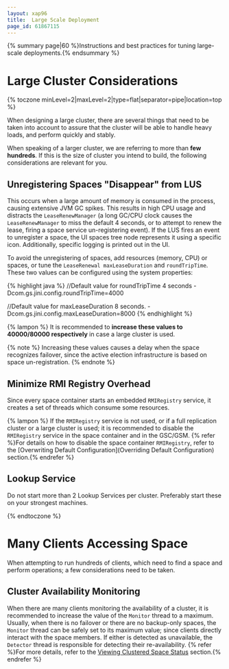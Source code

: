 ```yaml
---
layout: xap96
title:  Large Scale Deployment
page_id: 61867115
---
```


{% summary page|60 %}Instructions and best practices for tuning large-scale deployments.{% endsummary %}

# Large Cluster Considerations

{% toczone minLevel=2|maxLevel=2|type=flat|separator=pipe|location=top %}

When designing a large cluster, there are several things that need to be taken into account to assure that the cluster will be able to handle heavy loads, and perform quickly and stably.

When speaking of a larger cluster, we are referring to more than **few hundreds**. If this is the size of cluster you intend to build, the following considerations are relevant for you.

## Unregistering Spaces "Disappear" from LUS

This occurs when a large amount of memory is consumed in the process, causing extensive JVM GC spikes. This results in high CPU usage and distracts the `LeaseRenewManager` (a long GC/CPU clock causes the `LeaseRenewManager` to miss the default 4 seconds, or to attempt to renew the lease, firing a space service un-registering event). If the LUS fires an event to unregister a space, the UI spaces tree node represents it using a specific icon. Additionally, specific logging is printed out in the UI.

To avoid the unregistering of spaces, add resources (memory, CPU) or spaces, or tune the `LeaseRenewal maxLeaseDuration` and `roundTripTime`. These two values can be configured using the system properties:

{% highlight java %}
//Default value for roundTripTime 4 seconds
-Dcom.gs.jini.config.roundTripTime=4000

//Default value for maxLeaseDuration  8 seconds.
-Dcom.gs.jini.config.maxLeaseDuration=8000
{% endhighlight %}

{% lampon %}  It is recommended to **increase these values to 40000/80000 respectively** in case a large cluster is used.

{% note %}
Increasing these values causes a delay when the space recognizes failover, since the active election infrastructure is based on space un-registration.
{% endnote %}

## Minimize RMI Registry Overhead

Since every space container starts an embedded `RMIRegistry` service, it creates a set of threads which consume some resources.

{% lampon %} If the `RMIRegistry` service is not used, or if a full replication cluster or a large cluster is used; it is recommended to disable the `RMIRegistry` service in the space container and in the GSC/GSM.
{% refer %}For details on how to disable the space container `RMIRegistry`, refer to the [Overwriting Default Configuration](Overriding Default Configuration) section.{% endrefer %}

## Lookup Service

Do not start more than 2 Lookup Services per cluster. Preferably start these on your strongest machines.

{% endtoczone %}

# Many Clients Accessing Space

When attempting to run hundreds of clients, which need to find a space and perform operations; a few considerations need to be taken.

## Cluster Availability Monitoring

When there are many clients monitoring the availability of a cluster, it is recommended to increase the value of the `Monitor` thread to a maximum. Usually, when there is no failover or there are no backup-only spaces, the `Monitor` thread can be safely set to its maximum value; since clients directly interact with the space members. If either is detected as unavailable, the `Detector` thread is responsible for detecting their re-availability.
{% refer %}For more details, refer to the [Viewing Clustered Space Status](/xap96/viewing-clustered-space-status.html) section.{% endrefer %}
